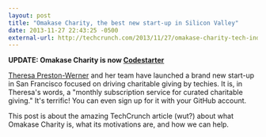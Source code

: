 ```yaml
---
layout: post
title: "Omakase Charity, the best new start-up in Silicon Valley"
date: 2013-11-27 22:43:25 -0500
external-url: http://techcrunch.com/2013/11/27/omakase-charity-tech-industry/
---
```


**UPDATE: Omakase Charity is now [Codestarter](https://web.archive.org/web/20140607020654/https://codestarter.org/)**

[Theresa Preston-Werner](https://twitter.com/tpdubs2) and her team have
launched a brand new start-up in San Francisco focused on driving charitable
giving by techies. It is, in Theresa's words, a "monthly subscription service
for curated charitable giving." It's terrific! You can even sign up for it with
your GitHub account.

This post is about the amazing TechCrunch article (wut?) about what Omakase
Charity is, what its motivations are, and how we can help.
